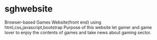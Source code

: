 # sghwebsite
Browser-based Games Website(front end) using html,css,javascript,bootstrap Purpose of this website let gamer and game lover to enjoy the contents of games and take news about gaming sector.
